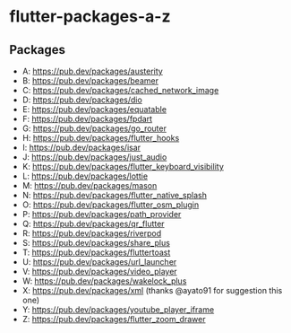 # flutter-packages-a-z

## Packages

- A: https://pub.dev/packages/austerity
- B: https://pub.dev/packages/beamer
- C: https://pub.dev/packages/cached_network_image
- D: https://pub.dev/packages/dio
- E: https://pub.dev/packages/equatable
- F: https://pub.dev/packages/fpdart
- G: https://pub.dev/packages/go_router
- H: https://pub.dev/packages/flutter_hooks
- I: https://pub.dev/packages/isar
- J: https://pub.dev/packages/just_audio
- K: https://pub.dev/packages/flutter_keyboard_visibility
- L: https://pub.dev/packages/lottie
- M: https://pub.dev/packages/mason
- N: https://pub.dev/packages/flutter_native_splash
- O: https://pub.dev/packages/flutter_osm_plugin
- P: https://pub.dev/packages/path_provider
- Q: https://pub.dev/packages/qr_flutter
- R: https://pub.dev/packages/riverpod
- S: https://pub.dev/packages/share_plus
- T: https://pub.dev/packages/fluttertoast
- U: https://pub.dev/packages/url_launcher
- V: https://pub.dev/packages/video_player
- W: https://pub.dev/packages/wakelock_plus
- X: https://pub.dev/packages/xml (thanks @ayato91 for suggestion this one)
- Y: https://pub.dev/packages/youtube_player_iframe
- Z: https://pub.dev/packages/flutter_zoom_drawer
